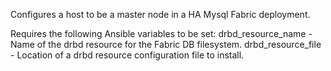 Configures a host to be a master node in a HA Mysql Fabric deployment.

Requires the following Ansible variables to be set:
drbd_resource_name - Name of the drbd resource for the Fabric DB filesystem.
drbd_resource_file - Location of a drbd resource configuration file to install.
